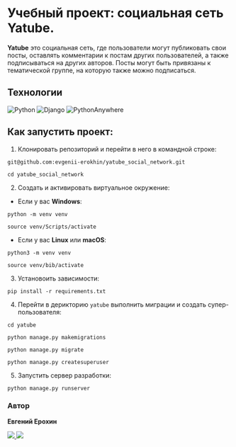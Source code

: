 # Учебный проект: социальная сеть Yatube.

__Yatube__ это социальная сеть, где пользователи могут публиковать свои посты, оставлять комментарии к постам других пользователей, а также подписываться на других авторов.
Посты могут быть привязаны к тематической группе, на которую также можно подписаться.

 ## Технологии

![Python](https://img.shields.io/badge/python-3670A0?style=for-the-badge&logo=python&logoColor=ffdd54)
![Django](https://img.shields.io/badge/django-%23092E20.svg?style=for-the-badge&logo=django&logoColor=white)
![PythonAnywhere](https://img.shields.io/badge/pythonanywhere-%232F9FD7.svg?style=for-the-badge&logo=pythonanywhere&logoColor=151515)
 
 ## Как запустить проект:

1. Клонировать репозиторий и перейти в него в командной строке:
  ```
  git@github.com:evgenii-erokhin/yatube_social_network.git
  ```
  ```
  cd yatube_social_network
  ```
2. Cоздать и активировать виртуальное окружение:

* Если у вас **Windows**:
```
python -m venv venv
```
```
source venv/Scripts/activate
```
* Если у вас **Linux** или **macOS**:
```
python3 -m venv venv
```
```
source venv/bib/activate
```
3. Установоить зависимости:
```
pip install -r requirements.txt
```
4. Перейти в дерикторию `yatube` выполнить миграции и создать супер-пользователя:
```
cd yatube
```
```
python manage.py makemigrations
```
```
python manage.py migrate
```
```
python manage.py createsuperuser
```
5. Запустить сервер разработки:
```
python manage.py runserver
```
### Автор
**Евгений Ерохин**
<br>

<a href="https://t.me/juandart" target="_blank">
<img src=https://img.shields.io/badge/Telegram-2CA5E0?style=for-the-badge&logo=telegram&logoColor=white />
</a>
<a href="mailto:evgeniierokhin@proton.me?">
<img src=https://img.shields.io/badge/ProtonMail-8B89CC?style=for-the-badge&logo=protonmail&logoColor=white />
</a>
